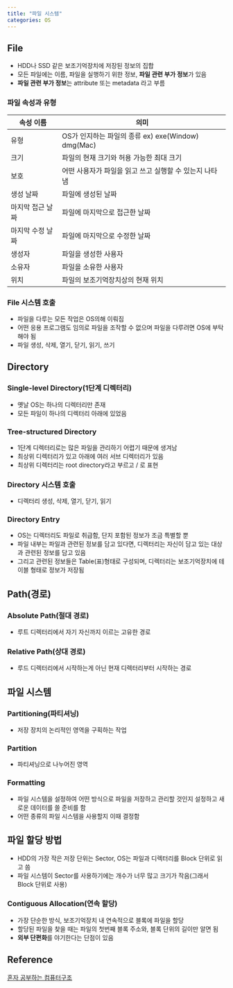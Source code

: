 ```yaml
---
title: "파일 시스템"
categories: OS
---
```


## File
- HDD나 SSD 같은 보조기억장치에 저장된 정보의 집합
- 모든 파일에는 이름, 파일을 실행하기 위한 정보, **파일 관련 부가 정보**가 있음
- **파일 관련 부가 정보**는 attribute 또는 metadata 라고 부름

### 파일 속성과 유형

|속성 이름|의미|
|---|---|
|유형|OS가 인지하는 파일의 종류 ex) exe(Window) dmg(Mac)|
|크기|파일의 현재 크기와 허용 가능한 최대 크기|
|보호|어떤 사용자가 파일을 읽고 쓰고 실행할 수 있는지 나타냄|
|생성 날짜|파일에 생성된 날짜|
|마지막 접근 날짜|파일에 마지막으로 접근한 날짜|
|마지막 수정 날짜|파일에 마지막으로 수정한 날짜|
|생성자|파일을 생성한 사용자|
|소유자|파일을 소유한 사용자|
|위치|파일의 보조기억장치상의 현재 위치|

### File 시스템 호출
- 파일을 다루는 모든 작업은 OS의해 이뤄짐
- 어떤 응용 프로그램도 임의로 파일을 조작할 수 없으며 파일을 다루려면 OS에 부탁해야 됨
- 파일 생성, 삭제, 열기, 닫기, 읽기, 쓰기

## Directory
### Single-level Directory(1단계 디렉터리)
- 옛날 OS는 하나의 디렉터리만 존재
- 모든 파일이 하나의 디렉터리 아래에 있었음

### Tree-structured Directory
- 1단계 디렉터리로는 많은 파일을 관리하기 어렵기 때문에 생겨남
- 최상위 디렉터리가 있고 아래에 여러 서브 디렉터리가 있음
- 최상위 디렉터리는 root directory라고 부르고 / 로 표현

### Directory 시스템 호출
- 디렉터리 생성, 삭제, 열기, 닫기, 읽기

### Directory Entry
- OS는 디렉터리도 파일로 취급함, 단지 포함된 정보가 조금 특별할 뿐
- 파일 내부는 파일과 관련된 정보를 담고 있다면, 디렉터리는 자신이 담고 있는 대상과 관련된 정보를 담고 있음
- 그리고 관련된 정보들은 Table(표)형태로 구성되며, 디렉터리는 보조기억장치에 테이블 형태로 정보가 저장됨 

## Path(경로)
### Absolute Path(절대 경로)
- 루트 디렉터리에서 자기 자신까지 이르는 고유한 경로
### Relative Path(상대 경로)
- 루드 디렉터리에서 시작하는게 아닌 현재 디렉터리부터 시작하는 경로

## 파일 시스템

### Partitioning(파티셔닝)
- 저장 장치의 논리적인 영역을 구획하는 작업
### Partition
- 파티셔닝으로 나누어진 영역
### Formatting
- 파일 시스템을 설정하여 어떤 방식으로 파일을 저장하고 관리할 것인지 설정하고 새로운 데이터를 쓸 준비를 함
- 어떤 종류의 파일 시스템을 사용할지 이때 결정함

## 파일 할당 방법
- HDD의 가장 작은 저장 단위는 Sector, OS는 파일과 디렉터리를 Block 단위로 읽고 씀
- 파일 시스템이 Sector를 사용하기에는 개수가 너무 많고 크기가 작음(그래서 Block 단위로 사용)

### Contiguous Allocation(연속 할당)
- 가장 단순한 방식, 보조기억장치 내 연속적으로 블록에 파일을 할당
- 할당된 파일을 찾을 때는 파일의 첫번째 블록 주소와, 블록 단위의 길이만 알면 됨
- **외부 단편화**를 야기한다는 단점이 있음

## Reference
[혼자 공부하는 컴퓨터구조]()
